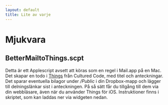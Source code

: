 ```yaml
---
layout: default
title: Lite av varje
---
```


# Mjukvara

## BetterMailtoThings.scpt

Detta är ett Applescript avsett att köras som en regel i Mail.app på en Mac. Det skapar en todo i [Things](http://culturedcode.com/things) från Cultured Code, med titel och anteckningar. Det sparar eventuella bilagor under */Public* i din Dropbox-mapp och lägger till delningslänkar sist i anteckningen. På så sätt får du tillgång till dem via din webbläsare, även när du använder Things för iOS. Instruktioner finns i skriptet, som kan laddas ner via widgeten nedan.

<script src="https://gist.github.com/2859190.js"> </script>